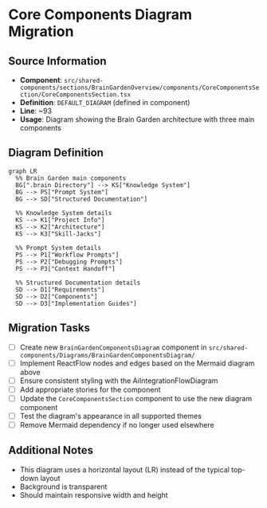 # Core Components Diagram Migration

## Source Information
- **Component**: `src/shared-components/sections/BrainGardenOverview/components/CoreComponentsSection/CoreComponentsSection.tsx`
- **Definition**: `DEFAULT_DIAGRAM` (defined in component)
- **Line**: ~93
- **Usage**: Diagram showing the Brain Garden architecture with three main components

## Diagram Definition
```mermaid
graph LR
  %% Brain Garden main components
  BG[".brain Directory"] --> KS["Knowledge System"]
  BG --> PS["Prompt System"]
  BG --> SD["Structured Documentation"]
  
  %% Knowledge System details
  KS --> K1["Project Info"]
  KS --> K2["Architecture"]
  KS --> K3["Skill-Jacks"]
  
  %% Prompt System details
  PS --> P1["Workflow Prompts"]
  PS --> P2["Debugging Prompts"]
  PS --> P3["Context Handoff"]
  
  %% Structured Documentation details
  SD --> D1["Requirements"]
  SD --> D2["Components"]
  SD --> D3["Implementation Guides"]
```

## Migration Tasks
- [ ] Create new `BrainGardenComponentsDiagram` component in `src/shared-components/Diagrams/BrainGardenComponentsDiagram/`
- [ ] Implement ReactFlow nodes and edges based on the Mermaid diagram above
- [ ] Ensure consistent styling with the AiIntegrationFlowDiagram
- [ ] Add appropriate stories for the component
- [ ] Update the `CoreComponentsSection` component to use the new diagram component
- [ ] Test the diagram's appearance in all supported themes
- [ ] Remove Mermaid dependency if no longer used elsewhere

## Additional Notes
- This diagram uses a horizontal layout (LR) instead of the typical top-down layout
- Background is transparent
- Should maintain responsive width and height 